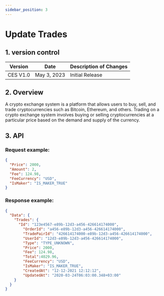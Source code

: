```yaml
---
sidebar_position: 3
---
```


# Update Trades

## 1. version control

| Version  | Date        | Description of Changes |
| -------- | ----------- | ---------------------- |
| CES V1.0 | May 3, 2023 | Initial Release        |

## 2. Overview

A crypto exchange system is a platform that allows users to buy, sell, and trade cryptocurrencies such as Bitcoin, Ethereum, and others. Trading on a crypto exchange system involves buying or selling cryptocurrencies at a particular price based on the demand and supply of the currency.


## 3. API

### Request example:

```json
{
  "Price": 2000,
  "Amount": 2,
  "Fee": 124.98,
  "FeeCurrency": "USD",
  "IsMaker": "IS_MAKER_TRUE"
}
```
### Response example:

```json
{
  "Data": {
    "Trades": {
      "Id": "123e4567-e89b-12d3-a456-426614174000",
        "OrderId": "a456-e89b-12d3-a456-426614174000",
        "TradePairId": "426614174000-e89b-12d3-a456-426614174000",
        "UserId": "12d3-e89b-12d3-a456-426614174000",
        "Type": "TYPE_UNKNOWN",
        "Price": 2000,
        "Fee": 124.98,
        "Total":4029.96,
        "FeeCurrency": "USD",
        "IsMaker": "IS_MAKER_TRUE",
        "CreatedAt": "12-12-2021 12:12:12",
        "UpdatedAt": "2020-03-24T06:03:00.348+03:00"
    }
  }
}
```